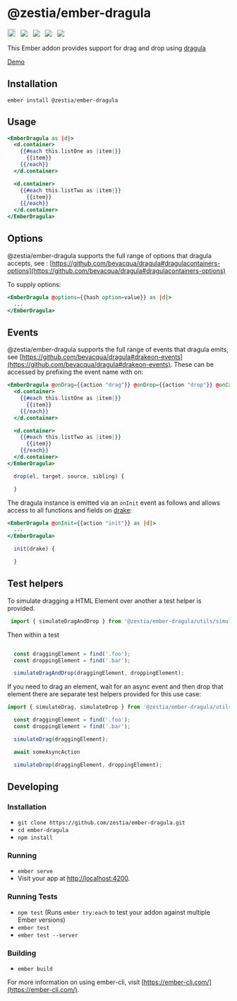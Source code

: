 # @zestia/ember-dragula

<a href="https://badge.fury.io/js/%40zestia%2Fember-dragula"><img src="https://badge.fury.io/js/%40zestia%2Fember-dragula.svg" alt="npm version" height="18"></a> &nbsp; <a href="http://travis-ci.org/zestia/ember-dragula"><img src="https://travis-ci.org/zestia/ember-dragula.svg?branch=master"></a> &nbsp; <a href="https://david-dm.org/zestia/ember-dragula#badge-embed"><img src="https://david-dm.org/zestia/ember-dragula.svg"></a> &nbsp; <a href="https://david-dm.org/zestia/ember-dragula#dev-badge-embed"><img src="https://david-dm.org/zestia/ember-dragula/dev-status.svg"></a> &nbsp; <a href="https://emberobserver.com/addons/@zestia/ember-dragula"><img src="https://emberobserver.com/badges/-zestia-ember-dragula.svg"></a>

This Ember addon provides support for drag and drop using [dragula](https://bevacqua.github.io/dragula/)

[Demo](https://zestia.github.io/ember-dragula)

## Installation

```
ember install @zestia/ember-dragula
```

## Usage

```handlebars
<EmberDragula as |d|>
  <d.container>
    {{#each this.listOne as |item|}}
      {{item}}
    {{/each}}
  </d.container>

  <d.container>
    {{#each this.listTwo as |item|}}
      {{item}}
    {{/each}}
  </d.container>
</EmberDragula>

```

## Options

@zestia/ember-dragula supports the full range of options that dragula accepts, see : [https://github.com/bevacqua/dragula#dragulacontainers-options](https://github.com/bevacqua/dragula#dragulacontainers-options)

To supply options:

``` handlebars
<EmberDragula @options={{hash option=value}} as |d|>
  ...
</EmberDragula>

```

## Events

@zestia/ember-dragula supports the full range of events that dragula emits, see [https://github.com/bevacqua/dragula#drakeon-events](https://github.com/bevacqua/dragula#drakeon-events). These can be accessed by prefixing the event name with on:

```handlebars
<EmberDragula @onDrag={{action "drag"}} @onDrop={{action "drop"}} @onCancel={{action "cancel"}} ... as |d|>
  <d.container>
    {{#each this.listOne as |item|}}
      {{item}}
    {{/each}}
  </d.container>

  <d.container>
    {{#each this.listTwo as |item|}}
      {{item}}
    {{/each}}
  </d.container>
</EmberDragula>
```


```JavaScript
  drop(el, target, source, sibling) {

  }
```

The dragula instance is emitted via an `onInit` event as follows and allows access to all functions and fields on [drake](https://github.com/bevacqua/dragula#api):


```handlebars
<EmberDragula @onInit={{action "init"}} as |d|>
  ...
</EmberDragula>

```


```JavaScript
  init(drake) {

  }
```

## Test helpers

To simulate dragging a HTML Element over another a test helper is provided.

```javascript
 import { simulateDragAndDrop } from '@zestia/ember-dragula/utils/simulate-drag-drop'
```

Then within a test

```javascript

  const draggingElement = find('.foo');
  const droppingElement = find('.bar');

  simulateDragAndDrop(draggingElement, droppingElement);

```

If you need to drag an element, wait for an async event and then drop that element there are separate test helpers provided for this use case:

```javascript
import { simulateDrag, simulateDrop } from '@zestia/ember-dragula/utils/simulate-drag-drop'

  const draggingElement = find('.foo');
  const droppingElement = find('.bar');

  simulateDrag(draggingElement);

  await someAsyncAction

  simulateDrop(draggingElement, droppingElement);

```



## Developing
### Installation

* `git clone https://github.com/zestia/ember-dragula.git`
* `cd ember-dragula`
* `npm install`

###  Running

* `ember serve`
* Visit your app at [http://localhost:4200](http://localhost:4200).

### Running Tests

* `npm test` (Runs `ember try:each` to test your addon against multiple Ember versions)
* `ember test`
* `ember test --server`

### Building

* `ember build`

For more information on using ember-cli, visit [https://ember-cli.com/](https://ember-cli.com/).

